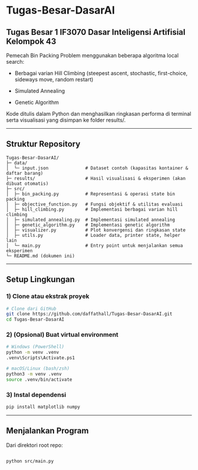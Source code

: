 # Tugas-Besar-DasarAI
## Tugas Besar 1 IF3070 Dasar Inteligensi Artifisial Kelompok 43

Pemecah Bin Packing Problem menggunakan beberapa algoritma local search:

-   Berbagai varian Hill Climbing (steepest ascent, stochastic, first-choice, sideways move, random restart)

-   Simulated Annealing

-   Genetic Algorithm

Kode ditulis dalam Python dan menghasilkan ringkasan performa di terminal serta visualisasi yang disimpan ke folder results/.

---

## Struktur Repository
```
Tugas-Besar-DasarAI/
├─ data/
│  └─ input.json              # Dataset contoh (kapasitas kontainer & daftar barang)
├─ results/                   # Hasil visualisasi & eksperimen (akan dibuat otomatis)
├─ src/
│  ├─ bin_packing.py          # Representasi & operasi state bin packing
│  ├─ objective_function.py   # Fungsi objektif & utilitas evaluasi
│  ├─ hill_climbing.py        # Implementasi berbagai varian hill climbing
│  ├─ simulated_annealing.py  # Implementasi simulated annealing
│  ├─ genetic_algorithm.py    # Implementasi genetic algorithm
│  ├─ visualizer.py           # Plot konvergensi dan ringkasan state
│  ├─ utils.py                # Loader data, printer state, helper lain
│  └─ main.py                 # Entry point untuk menjalankan semua eksperimen
└─ README.md (dokumen ini)
```

---
## Setup Lingkungan
### 1) Clone atau ekstrak proyek
```bash
# Clone dari GitHub
git clone https://github.com/daffathall/Tugas-Besar-DasarAI.git
cd Tugas-Besar-DasarAI
```

### 2) (Opsional) Buat virtual environment
```bash
# Windows (PowerShell)
python -m venv .venv
.venv\Scripts\Activate.ps1

# macOS/Linux (bash/zsh)
python3 -m venv .venv
source .venv/bin/activate
```

### 3) Instal dependensi
```bash
pip install matplotlib numpy
```

---

## Menjalankan Program
Dari direktori root repo:
```bash

python src/main.py
```